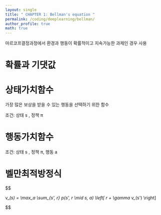 ```yaml
---
layout: single
title: " CHAPTER 1: Bellman's equation "
permalink: /coding/deeplearning/bellman/
author_profile: true
math: true
---
```


마르코프결정과정에서 환경과 행동이 확률적이고 지속가능한 과제인 경우 사용

# 확률과 기댓값

# 상태가치함수

가장 많은 보상을 받을 수 있는 행동을 선택하기 위한 함수

조건: 상태 s , 정책 π

# 행동가치함수

조건: 상태 s , 정책 π, 행동 a

# 벨만최적방정식

$$

v_*(s) = \max_a \sum_{s', r} p(s', r \mid s, a) \left[ r + \gamma v_*(s') \right]

$$